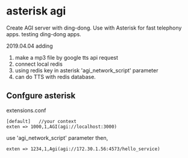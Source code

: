 # asterisk agi

Create AGI server with ding-dong. 
Use with Asterisk for fast telephony apps.
testing ding-dong apps. 

2019.04.04 adding
1. make a mp3 file by google tts api request
2. connect local redis
3. using redis key in asterisk 'agi_network_script' parameter
4. can do TTS with redis database.

## Confgure asterisk

extensions.conf


`````
[default]   //your context
exten => 1000,1,AGI(agi://localhost:3000)
`````

use 'agi_network_script' parameter then,
````` 
exten => 1234,1,Agi(agi://172.30.1.56:4573/hello_service)
`````
